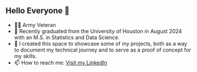 ## Hello Everyone 👋


- 👨‍✈️ Army Veteran
- :scroll: Recently graduated from the University of Houston in August 2024 with an M.S. in Statistics and Data Science.
- :mag_right: I created this space to showcase some of my projects, both as a way to document my technical journey and to serve as a proof of concept for my skills.
- 📫 How to reach me: [Visit my LinkedIn](https://www.linkedin.com/in/clintonmckenzie007/)

<!--
**ClintsMck/ClintsMck** is a ✨ _special_ ✨ repository because its `README.md` (this file) appears on your GitHub profile.

Here are some ideas to get you started:

- 🔭 I’m currently working on ...
- 🌱 I’m currently learning ...
- 👯 I’m looking to collaborate on ...
- 🤔 I’m looking for help with ...
- 💬 Ask me about ...
- 📫 How to reach me: ...
- 😄 Pronouns: ...
- ⚡ Fun fact: ...
-->
